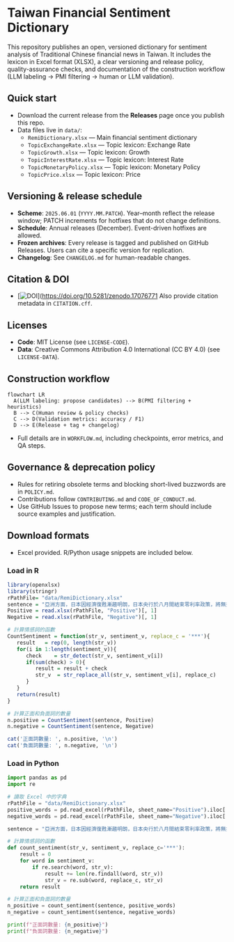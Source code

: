 # Taiwan Financial Sentiment Dictionary

This repository publishes an open, versioned dictionary for sentiment analysis of Traditional Chinese financial news in Taiwan. It includes the lexicon in Excel format (XLSX), a clear versioning and release policy, quality-assurance checks, and documentation of the construction workflow (LLM labeling → PMI filtering → human or LLM validation).

## Quick start
- Download the current release from the **Releases** page once you publish this repo.
- Data files live in `data/`:
  - `RemiDictionary.xlsx` — Main financial sentiment dictionary
  - `TopicExchangeRate.xlsx` — Topic lexicon: Exchange Rate 
  - `TopicGrowth.xlsx` — Topic lexicon: Growth 
  - `TopicInterestRate.xlsx` — Topic lexicon: Interest Rate 
  - `TopicMonetaryPolicy.xlsx` — Topic lexicon: Monetary Policy 
  - `TopicPrice.xlsx` — Topic lexicon: Price


## Versioning & release schedule
- **Scheme**: `2025.06.01` (`YYYY.MM.PATCH`). Year–month reflect the release window; PATCH increments for hotfixes that do not change definitions.
- **Schedule**: Annual releases (December). Event-driven hotfixes are allowed.
- **Frozen archives**: Every release is tagged and published on GitHub Releases. Users can cite a specific version for replication.
- **Changelog**: See `CHANGELOG.md` for human-readable changes.

## Citation & DOI
-  [![DOI](https://zenodo.org/badge/1052554974.svg)](https://doi.org/10.5281/zenodo.17076771
Also provide citation metadata in `CITATION.cff`.

## Licenses
- **Code**: MIT License (see `LICENSE-CODE`).
- **Data**: Creative Commons Attribution 4.0 International (CC BY 4.0) (see `LICENSE-DATA`).

## Construction workflow
```mermaid
flowchart LR
  A(LLM labeling: propose candidates) --> B(PMI filtering + heuristics)
  B --> C(Human review & policy checks)
  C --> D(Validation metrics: accuracy / F1)
  D --> E(Release + tag + changelog)
```
- Full details are in `WORKFLOW.md`, including checkpoints, error metrics, and QA steps.

## Governance & deprecation policy
- Rules for retiring obsolete terms and blocking short-lived buzzwords are in `POLICY.md`.
- Contributions follow `CONTRIBUTING.md` and `CODE_OF_CONDUCT.md`.
- Use GitHub Issues to propose new terms; each term should include source examples and justification.

## Download formats
- Excel provided. R/Python usage snippets are included below.

### Load in R
```r
library(openxlsx)
library(stringr)
rPathFile= "data/RemiDictionary.xlsx"
sentence = "亞洲方面，日本因經濟復甦漸趨明朗，日本央行於八月間結束零利率政策，將無擔保隔夜拆款利率的操作目標調高至Ｏ．二五%，惟因通貨緊縮現象暫難消除，寬鬆貨幣政策的立場仍然不變；"
Positive = read.xlsx(rPathFile, "Positive")[, 1]
Negative = read.xlsx(rPathFile, "Negative")[, 1]

# 計算情感詞的函數
CountSentiment = function(str_v, sentiment_v, replace_c = '***'){
   result   = rep(0, length(str_v))
   for(i in 1:length(sentiment_v)){
      check    = str_detect(str_v, sentiment_v[i])
      if(sum(check) > 0){
         result = result + check
         str_v  = str_replace_all(str_v, sentiment_v[i], replace_c)
      }
   }
   return(result)
}

# 計算正面和負面詞的數量
n.positive = CountSentiment(sentence, Positive)
n.negative = CountSentiment(sentence, Negative)

cat('正面詞數量: ', n.positive, '\n')
cat('負面詞數量: ', n.negative, '\n')
```
### Load in Python
```python
import pandas as pd
import re

# 讀取 Excel 中的字典
rPathFile = "data/RemiDictionary.xlsx"
positive_words = pd.read_excel(rPathFile, sheet_name="Positive").iloc[:, 0].tolist()
negative_words = pd.read_excel(rPathFile, sheet_name="Negative").iloc[:, 0].tolist()

sentence = "亞洲方面，日本因經濟復甦漸趨明朗，日本央行於八月間結束零利率政策，將無擔保隔夜拆款利率的操作目標調高至Ｏ．二五%，惟因通貨緊縮現象暫難消除，寬鬆貨幣政策的立場仍然不變；"

# 計算情感詞的函數
def count_sentiment(str_v, sentiment_v, replace_c='***'):
    result = 0
    for word in sentiment_v:
        if re.search(word, str_v):
            result += len(re.findall(word, str_v))
            str_v = re.sub(word, replace_c, str_v)
    return result

# 計算正面和負面詞的數量
n_positive = count_sentiment(sentence, positive_words)
n_negative = count_sentiment(sentence, negative_words)

print(f"正面詞數量: {n_positive}")
print(f"負面詞數量: {n_negative}")

```

